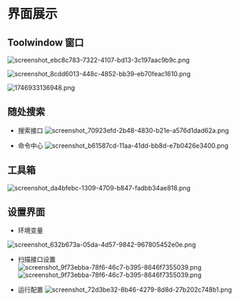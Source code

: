 # 界面展示

## Toolwindow 窗口

![screenshot_ebc8c783-7322-4107-bd13-3c197aac9b9c.png](images/screenshot_ebc8c783-7322-4107-bd13-3c197aac9b9c.png)

![screenshot_8cdd6013-448c-4852-bb39-eb70feac1610.png](images/screenshot_8cdd6013-448c-4852-bb39-eb70feac1610.png)

![1746933136948.png](images/1746933136948.png)

## 随处搜索

- 搜索接口
![screenshot_70923efd-2b48-4830-b21e-a576d1dad62a.png](images/screenshot_70923efd-2b48-4830-b21e-a576d1dad62a.png)

- 命令中心
![screenshot_b61587cd-11aa-41dd-bb8d-e7b0426e3400.png](images/screenshot_b61587cd-11aa-41dd-bb8d-e7b0426e3400.png)

## 工具箱

![screenshot_da4bfebc-1309-4709-b847-fadbb34ae818.png](核心功能/images/1717342213206.png)



## 设置界面

- 环境变量

![screenshot_632b673a-05da-4d57-9842-967805452e0e.png](images/screenshot_632b673a-05da-4d57-9842-967805452e0e.png)

- 扫描接口设置
![screenshot_9f73ebba-78f6-46c7-b395-8646f7355039.png](images/screenshot_9f73ebba-78f6-46c7-b395-8646f7355040.png)
![screenshot_9f73ebba-78f6-46c7-b395-8646f7355039.png](images/screenshot_9f73ebba-78f6-46c7-b395-8646f7355039.png)

- 运行配置
![screenshot_72d3be32-8b46-4279-8d8d-27b202c748b1.png](快速入门/images/runvariable.png)